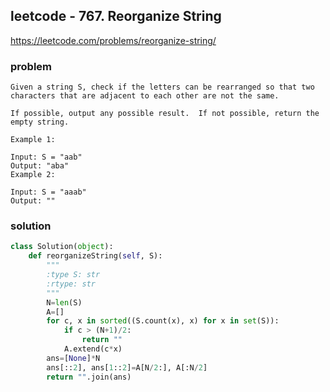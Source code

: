 ## leetcode - 767. Reorganize String
https://leetcode.com/problems/reorganize-string/
### problem
```
Given a string S, check if the letters can be rearranged so that two characters that are adjacent to each other are not the same.

If possible, output any possible result.  If not possible, return the empty string.

Example 1:

Input: S = "aab"
Output: "aba"
Example 2:

Input: S = "aaab"
Output: ""
```
### solution
```python
class Solution(object):
    def reorganizeString(self, S):
        """
        :type S: str
        :rtype: str
        """
        N=len(S)
        A=[]
        for c, x in sorted((S.count(x), x) for x in set(S)):
            if c > (N+1)/2:
                return ""
            A.extend(c*x)
        ans=[None]*N
        ans[::2], ans[1::2]=A[N/2:], A[:N/2]
        return "".join(ans)
```
